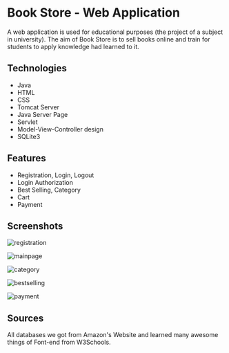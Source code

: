 # Book Store - Web Application
A web application is used for educational purposes (the project of a subject in university).
The aim of Book Store is to sell books online and train for students to apply knowledge had learned to it.

## Technologies
* Java
* HTML
* CSS
* Tomcat Server	
* Java Server Page
* Servlet
* Model-View-Controller design
* SQLite3

## Features 
* Registration, Login, Logout
* Login Authorization
* Best Selling, Category 
* Cart
* Payment

## Screenshots
![registration](https://user-images.githubusercontent.com/44576907/87514913-320f7a00-c6a5-11ea-9da8-1dd97e1d5f8c.png) 

![mainpage](https://user-images.githubusercontent.com/44576907/87514893-2c199900-c6a5-11ea-953b-778fa5887a82.png)

![category](https://user-images.githubusercontent.com/44576907/87514887-291ea880-c6a5-11ea-978f-27ca4ac87109.png)

![bestselling](https://user-images.githubusercontent.com/44576907/87514870-1f954080-c6a5-11ea-99b1-0a5bc2f90691.png)

![payment](https://user-images.githubusercontent.com/44576907/87514900-2f148980-c6a5-11ea-82b9-25327eccfb05.png)

## Sources
All databases we got from Amazon's Website and learned many awesome things of Font-end from W3Schools.


